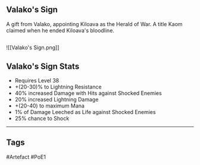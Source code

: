## Valako's Sign
A gift from Valako,
appointing Kiloava as the Herald of War.
A title Kaom claimed when he ended Kiloava's bloodline.
##
![[Valako's Sign.png]]
## Valako's Sign Stats
- Requires Level 38
- +(20-30)% to Lightning Resistance
- 40% increased Damage with Hits against Shocked Enemies
- 20% increased Lightning Damage
- +(20-40) to maximum Mana
- 1% of Damage Leeched as Life against Shocked Enemies
- 25% chance to Shock


---
## Tags
#Artefact
#PoE1
